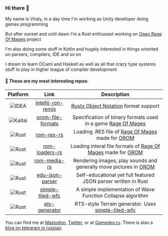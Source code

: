 ### Hi there 👋 
My name is Vitaly, in a day time I'm working as Unity developer doing games programming

But after sunset and until dawn I'm a Rust enthusiast working on [Open Rage Of Mages][OROM] project

I'm also doing some stuff in Kotlin and hugely interested in things oriented on parsers, compilers, IDE and so on

I dream to learn OCaml and Haskell as well as all that crazy type systems stuff to play in higher league of compiler development

#### 🔭 These are my most interesting repos:
| Platform                | Link                                       | Description                                                                          |
|:-----------------------:|:------------------------------------------:|:------------------------------------------------------------------------------------:|
| ![IDEA][intellij-idea]  | [intellij-ron-remix][intellij-ron-remix]   | [Rusty Object Notation][ron] format support                                          |
| ![Kaitai][Kaitai-badge] | [orom-file-formats][orom-file-formats]     | Specification of binary formats used in a game [Rage Of Mages][rage-of-mages]        |
| ![Rust][rust-lib]       | [rom-res-rs][rom-res-rs]                   | Loading .RES file of [Rage Of Mages][rage-of-mages] made for [OROM][OROM]            |
| ![Rust][rust-lib]       | [rom-loaders-rs][rom-loaders-rs]           | Loading interal file formats of [Rage Of Mages][rage-of-mages] made for [OROM][OROM] |
| ![Rust][rust-lib]       | [rom-media-rs][orom-file-formats]          | Rendering images, play sounds and generally move pictures in [OROM][OROM]            |
| ![Rust][rust-lib]       | [edu-json-parser][edu-json-parser]         | Self-educational yet full featured JSON parser written in Rust                       |
| ![Rust][rust-lib]       | [simple-tiled-wfc][simple-tiled-wfc]       | A simple implementation of Wave Function Collapse algorithm                          |
| ![Rust][rust-lib]       | [ply-generator][ply-generator]             | RTS-style Terrain generator. Uses [simple-tiled-wfc][simple-tiled-wfc]               |

You can find me at <a rel="me" href="https://mastodon.gamedev.place/@madware">Mastodon</a>, <a rel="me" href="https://twitter.com/madware_ru">Twitter</a>, or at <a rel="me" href="https://gamedev.ru/users/?id=41788">Gamedev.ru</a>. There is also a <a rel="me" href="https://t.me/obscure_computer_science">blog on telegram in russian</a>.

[intellij-ron-remix]: https://github.com/madwareru/intellij-ron-remix
[ron]: https://github.com/ron-rs/ron
[orom-file-formats]: https://github.com/madwareru/orom-file-formats
[rage-of-mages]: https://www.gog.com/game/rage_of_mages
[rom-res-rs]: https://github.com/madwareru/rom-res-rs
[rom-loaders-rs]: https://github.com/madwareru/rom-loaders-rs
[rom-media-rs]: https://github.com/madwareru/rom-media-rs
[OROM]: https://github.com/users/madwareru/projects/1
[edu-json-parser]: https://github.com/madwareru/edu-json-parser
[simple-tiled-wfc]: https://github.com/madwareru/simple-tiled-wfc
[ply-generator]: https://github.com/madwareru/ply-generator
[rust-lib]: https://img.shields.io/badge/Rust-library-grey?logo=rust&labelColor=202020
[intellij-idea]: https://img.shields.io/badge/Intellij_IDEA-plugin-grey?logo=intellij-idea&labelColor=202020
[Kaitai-badge]: https://img.shields.io/badge/Kaitai--Struct-spec-grey?labelColor=202020

<!--
**madwareru/madwareru** is a ✨ _special_ ✨ repository because its `README.md` (this file) appears on your GitHub profile.

Here are some ideas to get you started:

- 🔭 I’m currently working on ...
- 🌱 I’m currently learning ...
- 👯 I’m looking to collaborate on ...
- 🤔 I’m looking for help with ...
- 💬 Ask me about ...
- 📫 How to reach me: ...
- 😄 Pronouns: ...
- ⚡ Fun fact: ...
-->
